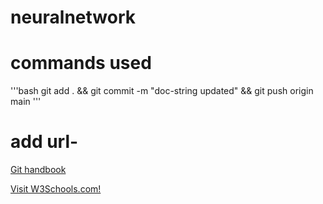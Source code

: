 # neuralnetwork
    
# commands used

'''bash
git add . && git commit -m "doc-string updated" && git push origin main
'''
# add url-

[Git handbook](https://guides.github.com/introduction/git-handbook/)

<a href="https://www.w3schools.com">Visit W3Schools.com!</a>


